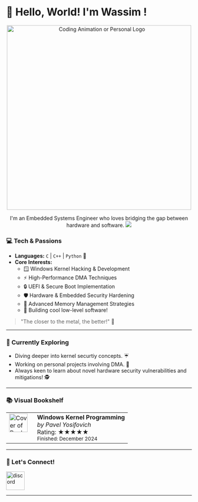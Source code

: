 # :raising_hand: Hello, World! I'm Wassim ! 

<p align="center">
  <img src="https://media0.giphy.com/media/v1.Y2lkPTc5MGI3NjExcWhzMzQ2eHNsOGRqOTl1OWRuaWs4bXlzcTB6NWg3bXhtMjhsd29kZiZlcD12MV9pbnRlcm5hbF9naWZfYnlfaWQmY3Q9Zw/6OrCT1jVbonHG/giphy.gif" width="500" alt="Coding Animation or Personal Logo">
</p>
<p align="center">
I'm an Embedded Systems Engineer who loves bridging the gap between hardware and software.

  
<img src="https://user-images.githubusercontent.com/73097560/115834477-dbab4500-a447-11eb-908a-139a6edaec5c.gif">
</p>

### 💻 Tech & Passions

* **Languages:** `C` | `C++` | `Python` 🐍
* **Core Interests:**
    * 🪟 Windows Kernel Hacking & Development
    * ⚡ High-Performance DMA Techniques
    * 🔒 UEFI & Secure Boot Implementation
    * 🛡️ Hardware & Embedded Security Hardening
    * 🧠 Advanced Memory Management Strategies
    * 💾 Building cool low-level software!

> "The closer to the metal, the better!" 🤘

---

### 🚀 Currently Exploring

* Diving deeper into kernel securtiy concepts. :umbrella:
* Working on personal projects involving DMA. :wrench:
* Always keen to learn about novel hardware security vulnerabilities and mitigations! 🕵️

---


### 📚 Visual Bookshelf

<table>
  <tr>
    <td width="60" valign="top">
      <a href="https://www.amazon.com/Windows-Kernel-Programming-Pavel-Yosifovich/dp/1977593372"> <img src="https://encrypted-tbn1.gstatic.com/images?q=tbn:ANd9GcQ6tqb9hxT8iNWR4bqH_nkawszDfpb77e8hy2OvUgb3DWSAYNZx" alt="Cover of Book 1" width="50">
      </a>
    </td>
    <td valign="top">
      <strong>Windows Kernel Programming</strong><br>
      <em>by Pavel Yosifovich</em><br>
      Rating: ★★★★★<br>
      <small>Finished: December 2024</small>
    </td>
  </tr>
  </table>

---


### 🤝 Let's Connect!

<a href="https://discordapp.com/users/450603582987960320" target="blank"><img align="center" src="https://user-images.githubusercontent.com/88904952/234982627-019fd336-6248-453c-9b05-97c13fd1d207.png" alt="discord" height="50" width="50" /></a>

---

